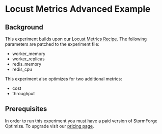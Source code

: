 # Locust Metrics Advanced Example

## Background
This experiment builds upon our [Locust Metrics Recipe](https://github.com/thestormforge/examples/tree/master/locust-metrics). The following parameters are patched to the experiment file:
* worker_memory
* worker_replicas
* redis_memory
* redis_cpu

This experiment also optimizes for two additional metrics:
* cost
* throughput

## Prerequisites
In order to run this experiment you must have a paid version of StormForge Optimize. To upgrade visit our [pricing page](https://www.stormforge.io/pricing/).
